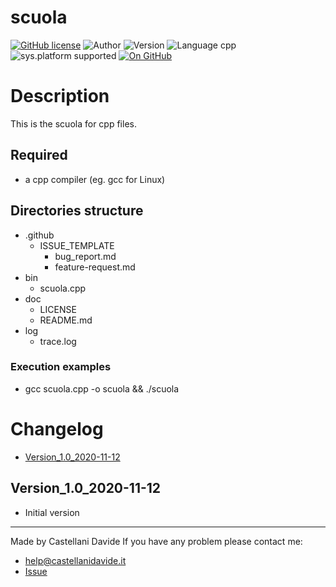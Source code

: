 # scuola
[![GitHub license](https://img.shields.io/badge/licence-GNU-green?style=flat)](https://github.com/CastellaniDavide/scuola/blob/master/LICENSE) ![Author](https://img.shields.io/badge/author-Castellani%20Davide-green?style=flat) ![Version](https://img.shields.io/badge/version-v01.01-blue?style=flat) ![Language cpp](https://img.shields.io/badge/language-cpp-yellowgreen?style=flat) ![sys.platform supported](https://img.shields.io/badge/OS%20platform%20supported-All-blue?style=flat) [![On GitHub](https://img.shields.io/badge/on%20GitHub-True-green?style=flat&logo=github)](https://github.com/CastellaniDavide/scuola)

# Description
This is the scuola for cpp files.

## Required
 - a cpp compiler (eg. gcc for Linux)
 

## Directories structure
 - .github
   - ISSUE_TEMPLATE
     - bug_report.md
     - feature-request.md
 - bin
	 - scuola.cpp
 - doc
   - LICENSE
   - README.md
 - log
	 - trace.log
   
### Execution examples
 - gcc scuola.cpp -o scuola && ./scuola

# Changelog
 - [Version_1.0_2020-11-12](#Version_10_2020-11-12)


## Version_1.0_2020-11-12
 - Initial version

---
Made by Castellani Davide 
If you have any problem please contact me:
- help@castellanidavide.it
- [Issue](https://github.com/CastellaniDavide/scuola/issues)
